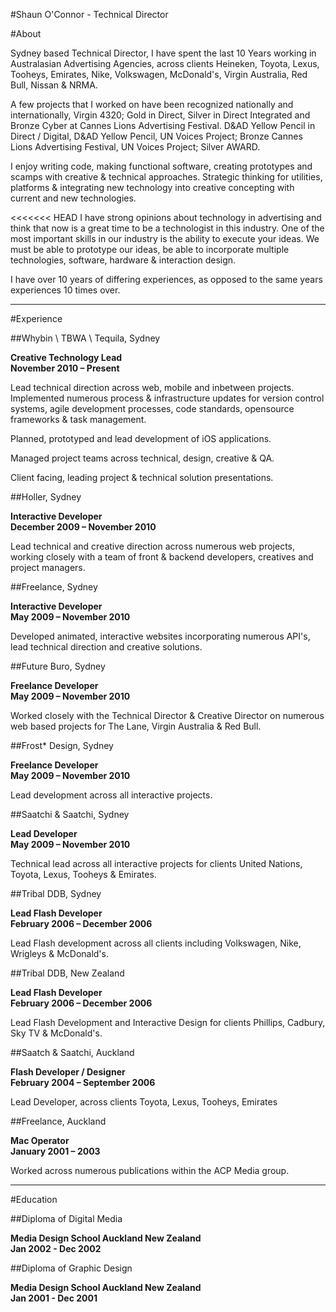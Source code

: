 #Shaun O'Connor - Technical Director

#About

Sydney based Technical Director, I have spent the last 10 Years working in Australasian Advertising Agencies, across clients Heineken, Toyota, Lexus, Tooheys, Emirates, Nike, Volkswagen, McDonald's, Virgin Australia, Red Bull, Nissan & NRMA.

A few projects that I worked on have been recognized nationally and internationally, Virgin 4320; Gold in Direct, Silver in Direct Integrated and Bronze Cyber at Cannes Lions Advertising Festival. D&AD Yellow Pencil in Direct / Digital, D&AD Yellow Pencil, UN Voices Project; Bronze Cannes Lions Advertising Festival, UN Voices Project; Silver AWARD.

I enjoy writing code, making functional software, creating prototypes and scamps with creative & technical approaches. Strategic thinking for utilities, platforms & integrating new technology into creative concepting with current and new technologies.

<<<<<<< HEAD
I have strong opinions about technology in advertising and think that now is a great time to be a technologist in this industry. One of the most important skills in our industry is the ability to execute your ideas. We must be able to prototype our ideas, be able to incorporate multiple technologies, software, hardware & interaction design.

I have over 10 years of differing experiences, as opposed to the same years experiences 10 times over. 

----



#Experience


##Whybin \ TBWA \ Tequila, Sydney

**Creative Technology Lead**  
**November 2010 – Present**

Lead technical direction across web, mobile and inbetween projects. Implemented numerous process & infrastructure updates for version control systems, agile development processes, code standards, opensource frameworks & task management. 

Planned, prototyped and lead development of iOS applications.

Managed project teams across technical, design, creative & QA. 

Client facing, leading project & technical solution presentations.




##Holler, Sydney

**Interactive Developer**  
**December 2009 – November 2010**

Lead technical and creative direction across numerous web projects, working closely with a team of front & backend developers, creatives and project managers.




##Freelance, Sydney

**Interactive Developer**  
**May 2009 – November 2010**

Developed animated, interactive websites incorporating numerous API's, lead technical direction and creative solutions.


##Future Buro, Sydney

**Freelance Developer**  
**May 2009 – November 2010**

Worked closely with the Technical Director & Creative Director on numerous web based projects for The Lane, Virgin Australia & Red Bull.




##Frost* Design, Sydney

**Freelance Developer**  
**May 2009 – November 2010**

Lead development across all interactive projects.




##Saatchi & Saatchi, Sydney

**Lead Developer**  
**May 2009 – November 2010**

Technical lead across all interactive projects for clients United Nations, Toyota, Lexus, Tooheys & Emirates.




##Tribal DDB, Sydney

**Lead Flash Developer**  
**February 2006 – December 2006**

Lead Flash development across all clients including Volkswagen, Nike, Wrigleys & McDonald's.




##Tribal DDB, New Zealand

**Lead Flash Developer**  
**February 2006 – December 2006**

Lead Flash Development and Interactive Design for clients Phillips, Cadbury, Sky TV & McDonald's.




##Saatch & Saatchi, Auckland

**Flash Developer / Designer**  
**February 2004 – September 2006**

Lead Developer, across clients Toyota, Lexus, Tooheys, Emirates




##Freelance, Auckland

**Mac Operator**  
**January 2001 – 2003**

Worked across numerous publications within the ACP Media group.


----


#Education


##Diploma of Digital Media

**Media Design School Auckland New Zealand**  
**Jan 2002 - Dec 2002**


##Diploma of Graphic Design

**Media Design School Auckland New Zealand**  
**Jan 2001 - Dec 2001**









